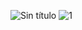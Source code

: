 ![Sin título](https://github.com/ElianVera/bancolista1/assets/123433335/e5929419-4edb-4764-94bf-6eabc193b83e)
![1](https://github.com/ElianVera/bancolista1/assets/123433335/1933d7fa-37f7-4420-acf5-fe502a0accd7)
